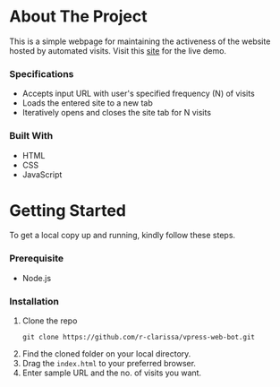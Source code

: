 # About The Project
This is a simple webpage for maintaining the activeness of the website hosted by automated visits. Visit this [site](https://r-clarissa.github.io/vpress-web-bot/) for the live demo.

### Specifications
* Accepts input URL with user's specified frequency (N) of visits
* Loads the entered site to a new tab
* Iteratively opens and closes the site tab for N visits

### Built With
* HTML
* CSS
* JavaScript

# Getting Started
To get a local copy up and running, kindly follow these steps.

### Prerequisite
* Node.js

### Installation
1. Clone the repo 
   ```
   git clone https://github.com/r-clarissa/vpress-web-bot.git
   ```
2. Find the cloned folder on your local directory.
3. Drag the `index.html` to your preferred browser.
4. Enter sample URL and the no. of visits you want.
